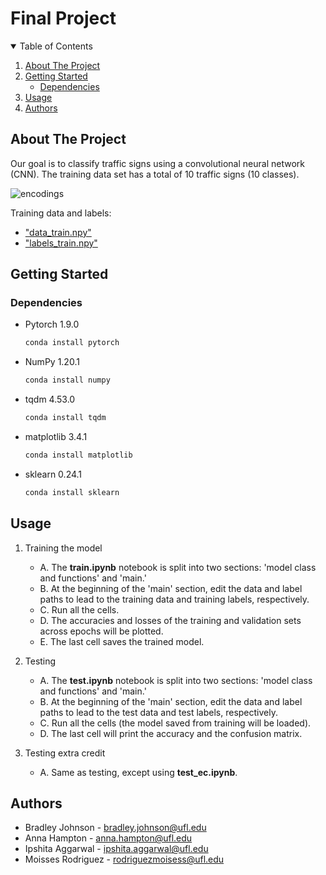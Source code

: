# Final Project

<!-- TABLE OF CONTENTS -->
<details open="open">
  <summary>Table of Contents</summary>
  <ol>
    <li>
      <a href="#about-the-project">About The Project</a>
    </li>
    <li>
      <a href="#getting-started">Getting Started</a>
      <ul>
        <li><a href="#dependencies">Dependencies</a></li>
      </ul>
    </li>
    <li><a href="#usage">Usage</a></li>
    <li><a href="#authors">Authors</a></li>
  </ol>
</details>



<!-- ABOUT THE PROJECT -->
## About The Project

Our goal is to classify traffic signs using a convolutional neural network (CNN). The training data set has a total of 10 traffic signs (10 classes). 

![encodings](https://user-images.githubusercontent.com/62025141/180517436-1753bcd3-3ea0-410e-b2c2-e7a9afa9d253.PNG)


Training data and labels:
* ["data_train.npy"](https://ufl.instructure.com/files/69641951/download?download_frd=1)
* ["labels_train.npy"](https://ufl.instructure.com/files/69639892/download?download_frd=1)

<!-- GETTING STARTED -->
## Getting Started


### Dependencies

* Pytorch 1.9.0
  ```sh
  conda install pytorch
  ```
* NumPy 1.20.1
  ```sh
  conda install numpy
  ```
* tqdm 4.53.0
  ```sh
  conda install tqdm
  ```
* matplotlib 3.4.1
  ```sh
  conda install matplotlib
  ```
* sklearn 0.24.1
  ```sh
  conda install sklearn
  ```

<!-- USAGE EXAMPLES -->
## Usage

1. Training the model
	* A. The **train.ipynb** notebook is split into two sections: 'model class and
	functions' and 'main.' 
	* B. At the beginning of the 'main' section, edit the data and label paths to
	lead to the training data and training labels, respectively.
	* C. Run all the cells.
	* D. The accuracies and losses of the training and validation sets across epochs
	will be plotted.
	* E. The last cell saves the trained model.

2. Testing
	* A. The **test.ipynb** notebook is split into two sections: 'model class and
	functions' and 'main.' 
	* B. At the beginning of the 'main' section, edit the data and label paths to
	lead to the test data and test labels, respectively. 
	* C. Run all the cells (the model saved from training will be loaded).
	* D. The last cell will print the accuracy and the confusion matrix.

3. Testing extra credit
	* A. Same as testing, except using **test_ec.ipynb**.


<!-- Authors -->
## Authors

* Bradley Johnson   - bradley.johnson@ufl.edu
* Anna Hampton      - anna.hampton@ufl.edu
* Ipshita Aggarwal  - ipshita.aggarwal@ufl.edu
* Moisses Rodriguez - rodriguezmoisess@ufl.edu
